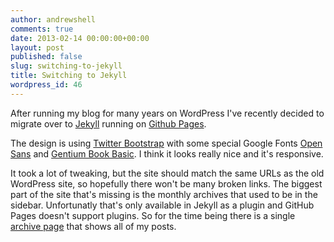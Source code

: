 ```yaml
---
author: andrewshell
comments: true
date: 2013-02-14 00:00:00+00:00
layout: post
published: false
slug: switching-to-jekyll
title: Switching to Jekyll
wordpress_id: 46
---
```


After running my blog for many years on WordPress I've recently decided to migrate over to [Jekyll](https://github.com/mojombo/jekyll) running on [Github Pages](http://pages.github.com/).

The design is using [Twitter Bootstrap](http://twitter.github.com/bootstrap/) with some special Google Fonts [Open Sans](http://www.google.com/webfonts/specimen/Open+Sans) and [Gentium Book Basic](http://www.google.com/webfonts/specimen/Gentium+Book+Basic). I think it looks really nice and it's responsive.

It took a lot of tweaking, but the site should match the same URLs as the old WordPress site, so hopefully there won't be many broken links.  The biggest part of the site that's missing is the monthly archives that used to be in the sidebar.  Unfortunatly that's only available in Jekyll as a plugin and GitHub Pages doesn't support plugins.  So for the time being there is a single [archive page](/archive/) that shows all of my posts.
